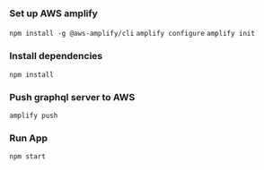 ### Set up AWS amplify

`npm install -g @aws-amplify/cli`
`amplify configure`
`amplify init`

### Install dependencies

`npm install`

### Push graphql server to AWS

`amplify push`

### Run App

`npm start`
